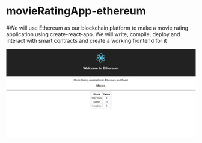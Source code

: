 # movieRatingApp-ethereum
#We will use Ethereum as our blockchain platform to make a movie rating application using create-react-app. We will write, compile, deploy and interact with smart contracts and create a working frontend for it 

![alt text](https://raw.githubusercontent.com/sakandertamoor/movieRatingApp-ethereum/trunk/images/main.png)
